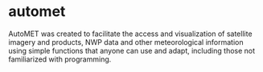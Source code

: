 # automet
AutoMET was created to facilitate the access and visualization of satellite imagery and products, NWP data and other meteorological information using simple functions that anyone can use and adapt, including those not familiarized with programming.
